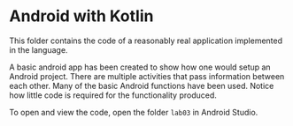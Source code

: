 # Android with Kotlin

This folder contains the code of a reasonably real application
implemented in the language.

A basic android app has been created to show how one would setup an Android project. There are multiple activities that pass information between each other. Many of the basic Android functions have been used. Notice how little code is required for the functionality produced.

To open and view the code, open the folder `lab03` in Android Studio.
